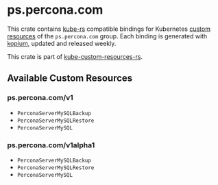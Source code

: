<!--
SPDX-FileCopyrightText: The kube-custom-resources-rs Authors
SPDX-License-Identifier: 0BSD
 -->

# ps.percona.com

This crate contains [kube-rs](https://kube.rs/) compatible bindings for Kubernetes [custom resources](https://kubernetes.io/docs/tasks/extend-kubernetes/custom-resources/custom-resource-definitions/) of the `ps.percona.com` group. Each binding is generated with [kopium](https://github.com/kube-rs/kopium), updated and released weekly.

This crate is part of [kube-custom-resources-rs](https://github.com/metio/kube-custom-resources-rs).

## Available Custom Resources

### ps.percona.com/v1
- `PerconaServerMySQLBackup`
- `PerconaServerMySQLRestore`
- `PerconaServerMySQL`
### ps.percona.com/v1alpha1
- `PerconaServerMySQLBackup`
- `PerconaServerMySQLRestore`
- `PerconaServerMySQL`
